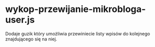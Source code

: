 # wykop-przewijanie-mikrobloga-user.js
Dodaje guzik który umożliwia przewiniecie listy wpisów do kolejnego znajdującego się na niej.
